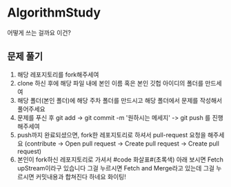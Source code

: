 # AlgorithmStudy
어떻게 쓰는 걸까요 이건?

## 문제 풀기 

1. 해당 레포지토리를 fork해주세여
2. clone 하신 후에 해당 파일 내에 본인 이름 혹은 본인 깃헙 아이디의 폴더를 만드세여
3. 해당 폴더(본인 폴더)에 해당 주차 폴더를 만드시고 해당 폴더에서 문제를 작성해서 풀어주세요
4. 문제를 푸신 후 git add  -> git commit -m '원하시는 메세지' -> git push 를 진행해주세여
5. push까지 완료되셨으면, fork한 레포지토리로 하셔서 pull-request 요청을 해주세요
(contribute -> Open pull request -> Create pull request -> Create pull request)
6. 본인이 fork하신 레포지토리로 가셔서 #code 화살표#(초록색) 아래 보시면 Fetch upStream이라구 있습니다
그걸 누르시면 Fetch and Merge라고 있는데 그걸 누르시면 커밋내용과 합쳐진다 하네요 화이팅!
